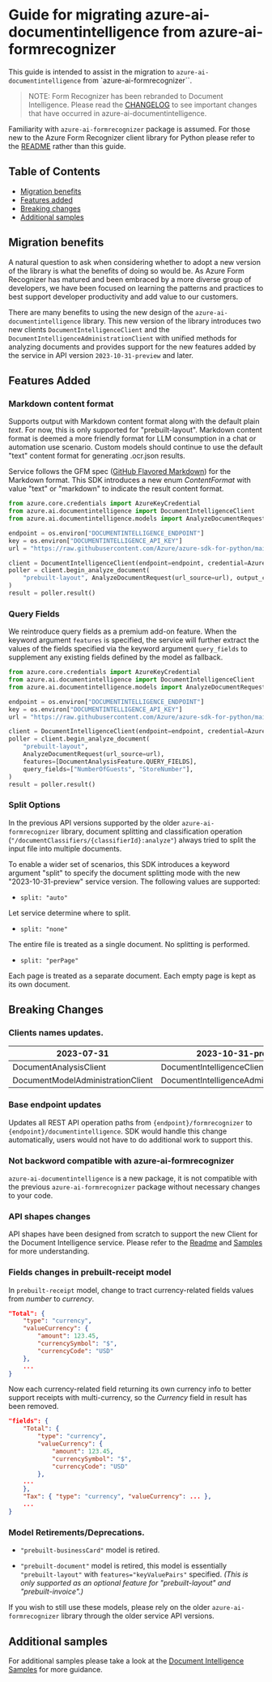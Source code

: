 # Guide for migrating azure-ai-documentintelligence from azure-ai-formrecognizer

This guide is intended to assist in the migration to `azure-ai-documentintelligence` from `azure-ai-formrecognizer``. 

> NOTE: Form Recognizer has been rebranded to Document Intelligence. Please read the [CHANGELOG][changelog] to see important changes that have occurred in azure-ai-documentintelligence.

Familiarity with `azure-ai-formrecognizer` package is assumed. For those new to the Azure Form Recognizer client library for Python please refer to the [README][readme] rather than this guide.

## Table of Contents
- [Migration benefits](#migration-benefits)
- [Features added](#features-added)
- [Breaking changes](#breaking-changes)
- [Additional samples](#additional-samples)

## Migration benefits

A natural question to ask when considering whether to adopt a new version of the library is what the benefits of doing so would be. As Azure Form Recognizer has matured and been embraced by a more diverse group of developers, we have been focused on learning the patterns and practices to best support developer productivity and add value to our customers.

There are many benefits to using the new design of the `azure-ai-documentintelligence` library. This new version of the library introduces two new clients `DocumentIntelligenceClient` and the `DocumentIntelligenceAdministrationClient` with unified methods for analyzing documents and provides support for the new features added by the service in API version `2023-10-31-preview` and later.

## Features Added

### Markdown content format

Supports output with Markdown content format along with the default plain _text_. For now, this is only supported for "prebuilt-layout". Markdown content format is deemed a more friendly format for LLM consumption in a chat or automation use scenario. Custom models should continue to use the default "text" content format for generating .ocr.json results.

Service follows the GFM spec ([GitHub Flavored Markdown](https://github.github.com/gfm/)) for the Markdown format. This SDK introduces a new enum _ContentFormat_ with value "text" or "markdown" to indicate the result content format.

```python
from azure.core.credentials import AzureKeyCredential
from azure.ai.documentintelligence import DocumentIntelligenceClient
from azure.ai.documentintelligence.models import AnalyzeDocumentRequest, ContentFormat

endpoint = os.environ["DOCUMENTINTELLIGENCE_ENDPOINT"]
key = os.environ["DOCUMENTINTELLIGENCE_API_KEY"]
url = "https://raw.githubusercontent.com/Azure/azure-sdk-for-python/main/sdk/formrecognizer/azure-ai-formrecognizer/samples/sample_forms/forms/Invoice_1.pdf"

client = DocumentIntelligenceClient(endpoint=endpoint, credential=AzureKeyCredential(key))
poller = client.begin_analyze_document(
    "prebuilt-layout", AnalyzeDocumentRequest(url_source=url), output_content_format=ContentFormat.MARKDOWN
)
result = poller.result()
```

### Query Fields

We reintroduce query fields as a premium add-on feature. When the keyword argument `features` is specified, the service will further extract the values of the fields specified via the keyword argument `query_fields` to supplement any existing fields defined by the model as fallback.

```python
from azure.core.credentials import AzureKeyCredential
from azure.ai.documentintelligence import DocumentIntelligenceClient
from azure.ai.documentintelligence.models import AnalyzeDocumentRequest, DocumentAnalysisFeature

endpoint = os.environ["DOCUMENTINTELLIGENCE_ENDPOINT"]
key = os.environ["DOCUMENTINTELLIGENCE_API_KEY"]
url = "https://raw.githubusercontent.com/Azure/azure-sdk-for-python/main/sdk/formrecognizer/azure-ai-formrecognizer/samples/sample_forms/forms/Invoice_1.pdf"

client = DocumentIntelligenceClient(endpoint=endpoint, credential=AzureKeyCredential(key))
poller = client.begin_analyze_document(
    "prebuilt-layout",
    AnalyzeDocumentRequest(url_source=url),
    features=[DocumentAnalysisFeature.QUERY_FIELDS],
    query_fields=["NumberOfGuests", "StoreNumber"],
)
result = poller.result()
```

### Split Options

In the previous API versions supported by the older `azure-ai-formrecognizer` library, document splitting and classification operation (`"/documentClassifiers/{classifierId}:analyze"`) always tried to split the input file into multiple documents.

To enable a wider set of scenarios, this SDK introduces a keyword argument "split" to specify the document splitting mode with the new "2023-10-31-preview" service version. The following values are supported:

- `split: "auto"`

Let service determine where to split.

- `split: "none"`

The entire file is treated as a single document. No splitting is performed.

- `split: "perPage"`

Each page is treated as a separate document. Each empty page is kept as its own document.

## Breaking Changes

### Clients names updates.

|**2023-07-31**|**2023-10-31-preview**|
|----------------|-------------|
|DocumentAnalysisClient|DocumentIntelligenceClient|
|DocumentModelAdministrationClient|DocumentIntelligenceAdministrationClient|

### Base endpoint updates 
Updates all REST API operation paths from `{endpoint}/formrecognizer` to `{endpoint}/documentintelligence`. SDK would handle this change automatically, users would not have to do additional work to support this.

### Not backword compatible with azure-ai-formrecognizer
`azure-ai-documentintelligence` is a new package, it is not compatible with the previous `azure-ai-formrecognizer` package without necessary changes to your code.

### API shapes changes
API shapes have been designed from scratch to support the new Client for the Document Intelligence service. Please refer to the [Readme](https://github.com/Azure/azure-sdk-for-python/blob/main/sdk/documentintelligence/azure-ai-documentintelligence/README.md) and [Samples](https://github.com/Azure/azure-sdk-for-python/tree/main/sdk/documentintelligence/azure-ai-documentintelligence/samples) for more understanding.

### Fields changes in prebuilt-receipt model
In `prebuilt-receipt` model, change to tract currency-related fields values from _number_ to _currency_.

```json
"Total": {
    "type": "currency",
    "valueCurrency": {
        "amount": 123.45,
        "currencySymbol": "$",
        "currencyCode": "USD"
    },
    ...
}
```
Now each currency-related field returning its own currency info to better support receipts with multi-currency, so the _Currency_ field in result has been removed.

```json
"fields": {
    "Total": {
        "type": "currency",
        "valueCurrency": {
            "amount": 123.45,
            "currencySymbol": "$",
            "currencyCode": "USD"
        },
    ...
    },
    "Tax": { "type": "currency", "valueCurrency": ... },
    ...
}
```

### Model Retirements/Deprecations.

- `"prebuilt-businessCard"` model is retired.

- `"prebuilt-document"` model is retired, this model is essentially `"prebuilt-layout"` with `features="keyValuePairs"` specified. _(This is only supported as an optional feature for "prebuilt-layout" and "prebuilt-invoice".)_

If you wish to still use these models, please rely on the older `azure-ai-formrecognizer` library through the older service API versions.

## Additional samples

For additional samples please take a look at the [Document Intelligence Samples][samples_readme] for more guidance.

[changelog]: https://github.com/Azure/azure-sdk-for-python/blob/main/sdk/documentintelligence/azure-ai-documentintelligence/CHANGELOG.md
[readme]: https://github.com/Azure/azure-sdk-for-python/blob/main/sdk/documentintelligence/azure-ai-documentintelligence/README.md
[samples_readme]: https://github.com/Azure/azure-sdk-for-python/blob/main/sdk/documentintelligence/azure-ai-documentintelligence/samples/README.md
[fr-models]: https://aka.ms/azsdk/formrecognizer/models
